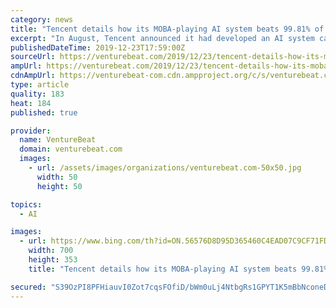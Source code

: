 ```yaml
---
category: news
title: "Tencent details how its MOBA-playing AI system beats 99.81% of human opponents"
excerpt: "In August, Tencent announced it had developed an AI system capable of defeating teams of pros in a five-on-five match in Honor of Kings (or Arena of Valor, depending on the region). This was a noteworthy achievement — Honor of Kings occupies the video game subgenre known as multiplayer online battle arena games (MOBAs), which are incomplete ..."
publishedDateTime: 2019-12-23T17:59:00Z
sourceUrl: https://venturebeat.com/2019/12/23/tencent-details-how-its-moba-playing-ai-system-beats-99-81-of-human-opponents/
ampUrl: https://venturebeat.com/2019/12/23/tencent-details-how-its-moba-playing-ai-system-beats-99-81-of-human-opponents/amp/
cdnAmpUrl: https://venturebeat-com.cdn.ampproject.org/c/s/venturebeat.com/2019/12/23/tencent-details-how-its-moba-playing-ai-system-beats-99-81-of-human-opponents/amp/
type: article
quality: 183
heat: 184
published: true

provider:
  name: VentureBeat
  domain: venturebeat.com
  images:
    - url: /assets/images/organizations/venturebeat.com-50x50.jpg
      width: 50
      height: 50

topics:
  - AI

images:
  - url: https://www.bing.com/th?id=ON.56576D8D95D365460C4EAD07C9CF71FD
    width: 700
    height: 353
    title: "Tencent details how its MOBA-playing AI system beats 99.81% of human opponents"

secured: "S39OzPI8PFHiauvI0Zot7cqsFOfiD/bWm0uLj4NtbgRs1GPYT1K5mBbNconeD5Wdvjz3FCNJE1I/PiGf8nOGoGNMuIlhwykOtdye5Y9chUKu5ftTMM3ksqWCpRUzR8rGBFblLwPFPTN3ir30QvWfREq/f9hoEKKKKIUYBYAIoiR2vQfoYAABpybxmhdMW0yVy1ATmZvF6KdlUc/XhwYe4ZpRIqzztCK83/H8EDa7pOHFr0ygn6nPyrO+uH78TS1L7++d0h2DwxEHQIkPtgN0Er85EBxWrL7TEgsF1zjB6k8=;WO9dOtHGKQH9rGCKX2Z4Ug=="
---
```


